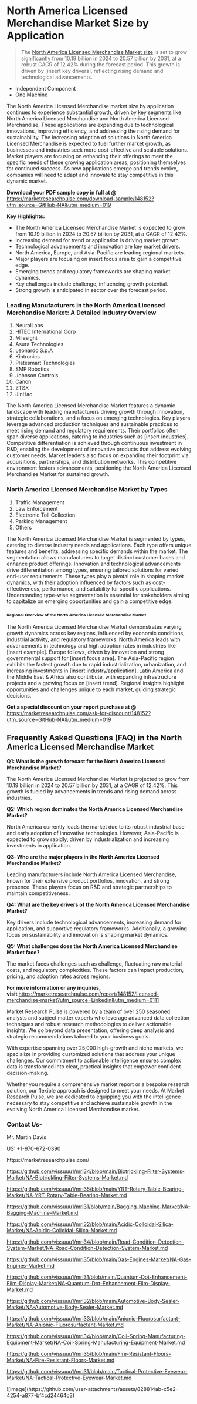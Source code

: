 <h1>North America Licensed Merchandise Market&nbsp;Size by Application</h1><blockquote><p>The <a href="https://marketresearchpulse.com/download-sample/148152?utm_source=GitHub-NA&amp;utm_medium=019">North America Licensed Merchandise Market size</a> is set to grow significantly from 10.19 billion in 2024 to 20.57 billion by 2031, at a robust CAGR of 12.42% during the forecast period. This growth is driven by [insert key drivers], reflecting rising demand and technological advancements.</p></blockquote><ul><li>Independent Component<li> One Machine</li></ul><p>The North America Licensed Merchandise market size by application continues to experience substantial growth, driven by key segments like North America Licensed Merchandise and North America Licensed Merchandise. These applications are expanding due to technological innovations, improving efficiency, and addressing the rising demand for sustainability. The increasing adoption of solutions in North America Licensed Merchandise is expected to fuel further market growth, as businesses and industries seek more cost-effective and scalable solutions. Market players are focusing on enhancing their offerings to meet the specific needs of these growing application areas, positioning themselves for continued success. As new applications emerge and trends evolve, companies will need to adapt and innovate to stay competitive in this dynamic market.</p><p><strong>Download your PDF sample copy in full at @ </strong><a href="https://marketresearchpulse.com/download-sample/148152?utm_source=GitHub-NA&amp;utm_medium=019">https://marketresearchpulse.com/download-sample/148152?utm_source=GitHub-NA&amp;utm_medium=019</a></p><p><strong>Key Highlights: </strong></p><ul><li>The North America Licensed Merchandise Market is expected to grow from 10.19 billion in 2024 to 20.57 billion by 2031, at a CAGR of 12.42%.</li><li>Increasing demand for trend or application is driving market growth.</li><li>Technological advancements and innovation are key market drivers.</li><li>North America, Europe, and Asia-Pacific are leading regional markets.</li><li>Major players are focusing on insert focus area to gain a competitive edge.</li><li>Emerging trends and regulatory frameworks are shaping market dynamics.</li><li>Key challenges include challenge, influencing growth potential.</li><li>Strong growth is anticipated in sector over the forecast period.</li></ul><h3>Leading Manufacturers in the North America Licensed Merchandise Market: A Detailed Industry Overview</h3><ol><li>NeuralLabs</li><li>HITEC International Corp</li><li>Milesight</li><li>Asura Technologies</li><li>Leonardo S.p.A</li><li>Kintronics</li><li>Platesmart Technologies</li><li>SMP Robotics</li><li>Johnson Controls</li><li>Canon</li><li>ZTSX</li><li>JinHao</li></ol><div class="flex max-w-full flex-col flex-grow"><div class="min-h-8 text-message flex w-full flex-col items-end gap-2 whitespace-normal break-words [.text-message+&amp;]:mt-5" dir="auto" data-message-author-role="assistant" data-message-id="fd8432e4-4910-450d-b182-61b7bfb0a01f" data-message-model-slug="gpt-4o"><div class="flex w-full flex-col gap-1 empty:hidden first:pt-[3px]"><div class="markdown prose w-full break-words dark:prose-invert light"><p>The North America Licensed Merchandise Market features a dynamic landscape with leading manufacturers driving growth through innovation, strategic collaborations, and a focus on emerging technologies. Key players leverage advanced production techniques and sustainable practices to meet rising demand and regulatory requirements. Their portfolios often span diverse applications, catering to industries such as [insert industries]. Competitive differentiation is achieved through continuous investment in R&amp;D, enabling the development of innovative products that address evolving customer needs. Market leaders also focus on expanding their footprint via acquisitions, partnerships, and distribution networks. This competitive environment fosters advancements, positioning the North America Licensed Merchandise Market for sustained growth.</p></div></div></div></div><h3>North America Licensed Merchandise Market by Types</h3><ol><li>Traffic Management<li> Law Enforcement<li> Electronic Toll Collection<li> Parking Management<li> Others</li></ol><div class="flex max-w-full flex-col flex-grow"><div class="min-h-8 text-message flex w-full flex-col items-end gap-2 whitespace-normal break-words [.text-message+&amp;]:mt-5" dir="auto" data-message-author-role="assistant" data-message-id="084470be-0bb7-4664-bddf-5156b4f41249" data-message-model-slug="gpt-4o-mini"><div class="flex w-full flex-col gap-1 empty:hidden first:pt-[3px]"><div class="markdown prose w-full break-words dark:prose-invert light"><p>The North America Licensed Merchandise Market is segmented by types, catering to diverse industry needs and applications. Each type offers unique features and benefits, addressing specific demands within the market. The segmentation allows manufacturers to target distinct customer bases and enhance product offerings. Innovation and technological advancements drive differentiation among types, ensuring tailored solutions for varied end-user requirements. These types play a pivotal role in shaping market dynamics, with their adoption influenced by factors such as cost-effectiveness, performance, and suitability for specific applications. Understanding type-wise segmentation is essential for stakeholders aiming to capitalize on emerging opportunities and gain a competitive edge.</p></div></div></div></div><h3><span style="font-size: 11px;">Regional Overview of the North America Licensed Merchandise Market</span></h3><div class="flex max-w-full flex-col flex-grow"><div class="min-h-8 text-message flex w-full flex-col items-end gap-2 whitespace-normal break-words [.text-message+&amp;]:mt-5" dir="auto" data-message-author-role="assistant" data-message-id="e9038762-ce64-4e30-91c9-9bd413514231" data-message-model-slug="gpt-4o-mini"><div class="flex w-full flex-col gap-1 empty:hidden first:pt-[3px]"><div class="markdown prose w-full break-words dark:prose-invert light"><p>The North America Licensed Merchandise Market demonstrates varying growth dynamics across key regions, influenced by economic conditions, industrial activity, and regulatory frameworks. North America leads with advancements in technology and high adoption rates in industries like [insert example]. Europe follows, driven by innovation and strong governmental support for [insert focus area]. The Asia-Pacific region exhibits the fastest growth due to rapid industrialization, urbanization, and increasing investments in [insert industry/application]. Latin America and the Middle East &amp; Africa also contribute, with expanding infrastructure projects and a growing focus on [insert trend]. Regional insights highlight opportunities and challenges unique to each market, guiding strategic decisions.</p></div></div></div></div><p><strong>Get a special discount on your report purchase at @ </strong><a href="https://marketresearchpulse.com/ask-for-discount/148152?utm_source=GitHub-NA&amp;utm_medium=019">https://marketresearchpulse.com/ask-for-discount/148152?utm_source=GitHub-NA&amp;utm_medium=019</a></p><h2>Frequently Asked Questions (FAQ) in the North America Licensed Merchandise Market</h2><p><strong>Q1: What is the growth forecast for the North America Licensed Merchandise Market?</strong></p><p>The North America Licensed Merchandise Market is projected to grow from 10.19 billion in 2024 to 20.57 billion by 2031, at a CAGR of 12.42%. This growth is fueled by advancements in trends and rising demand across industries.</p><p><strong>Q2: Which region dominates the North America Licensed Merchandise Market?</strong></p><p>North America currently leads the market due to its robust industrial base and early adoption of innovative technologies. However, Asia-Pacific is expected to grow rapidly, driven by industrialization and increasing investments in application.</p><p><strong>Q3: Who are the major players in the North America Licensed Merchandise Market?</strong></p><p>Leading manufacturers include North America Licensed Merchandise, known for their extensive product portfolios, innovation, and strong presence. These players focus on R&amp;D and strategic partnerships to maintain competitiveness.</p><p><strong>Q4: What are the key drivers of the North America Licensed Merchandise Market?</strong></p><p>Key drivers include technological advancements, increasing demand for application, and supportive regulatory frameworks. Additionally, a growing focus on sustainability and innovation is shaping market dynamics.</p><p><strong>Q5: What challenges does the North America Licensed Merchandise Market face?</strong></p><p>The market faces challenges such as challenge, fluctuating raw material costs, and regulatory complexities. These factors can impact production, pricing, and adoption rates across regions.</p><p><strong>For more information or any inquiries, visit&nbsp;</strong><a href="https://marketresearchpulse.com/report/148152/licensed-merchandise-market?utm_source=Linkedin&utm_medium=0111">https://marketresearchpulse.com/report/148152/licensed-merchandise-market?utm_source=Linkedin&utm_medium=0111</a></p><p>Market Research Pulse is powered by a team of over 250 seasoned analysts and subject matter experts who leverage advanced data collection techniques and robust research methodologies to deliver actionable insights. We go beyond data presentation, offering deep analysis and strategic recommendations tailored to your business goals.</p><p>With expertise spanning over 25,000 high-growth and niche markets, we specialize in providing customized solutions that address your unique challenges. Our commitment to actionable intelligence ensures complex data is transformed into clear, practical insights that empower confident decision-making.</p><p>Whether you require a comprehensive market report or a bespoke research solution, our flexible approach is designed to meet your needs. At Market Research Pulse, we are dedicated to equipping you with the intelligence necessary to stay competitive and achieve sustainable growth in the evolving North America Licensed Merchandise market.</p><h3><strong>Contact Us-</strong></h3><p>Mr. Martin Davis</p><p>US: +1-970-672-0390</p><p>https://marketresearchpulse.com/</p><p><a href="https://github.com/vissuuu1/mri34/blob/main/Biotrickling-Filter-Systems-Market/NA-Biotrickling-Filter-Systems-Market.md">https://github.com/vissuuu1/mri34/blob/main/Biotrickling-Filter-Systems-Market/NA-Biotrickling-Filter-Systems-Market.md</a></p><p><a href="https://github.com/vissuuu1/mri35/blob/main/YRT-Rotary-Table-Bearing-Market/NA-YRT-Rotary-Table-Bearing-Market.md">https://github.com/vissuuu1/mri35/blob/main/YRT-Rotary-Table-Bearing-Market/NA-YRT-Rotary-Table-Bearing-Market.md</a></p><p><a href="https://github.com/vissuuu1/mri31/blob/main/Bagging-Machine-Market/NA-Bagging-Machine-Market.md">https://github.com/vissuuu1/mri31/blob/main/Bagging-Machine-Market/NA-Bagging-Machine-Market.md</a></p><p><a href="https://github.com/vissuuu1/mri32/blob/main/Acidic-Colloidal-Silica-Market/NA-Acidic-Colloidal-Silica-Market.md">https://github.com/vissuuu1/mri32/blob/main/Acidic-Colloidal-Silica-Market/NA-Acidic-Colloidal-Silica-Market.md</a></p><p><a href="https://github.com/vissuuu1/mri34/blob/main/Road-Condition-Detection-System-Market/NA-Road-Condition-Detection-System-Market.md">https://github.com/vissuuu1/mri34/blob/main/Road-Condition-Detection-System-Market/NA-Road-Condition-Detection-System-Market.md</a></p><p><a href="https://github.com/vissuuu1/mri35/blob/main/Gas-Engines-Market/NA-Gas-Engines-Market.md">https://github.com/vissuuu1/mri35/blob/main/Gas-Engines-Market/NA-Gas-Engines-Market.md</a></p><p><a href="https://github.com/vissuuu1/mri31/blob/main/Quantum-Dot-Enhancement-Film-Display-Market/NA-Quantum-Dot-Enhancement-Film-Display-Market.md">https://github.com/vissuuu1/mri31/blob/main/Quantum-Dot-Enhancement-Film-Display-Market/NA-Quantum-Dot-Enhancement-Film-Display-Market.md</a></p><p><a href="https://github.com/vissuuu1/mri32/blob/main/Automotive-Body-Sealer-Market/NA-Automotive-Body-Sealer-Market.md">https://github.com/vissuuu1/mri32/blob/main/Automotive-Body-Sealer-Market/NA-Automotive-Body-Sealer-Market.md</a></p><p><a href="https://github.com/vissuuu1/mri33/blob/main/Anionic-Fluorosurfactant-Market/NA-Anionic-Fluorosurfactant-Market.md">https://github.com/vissuuu1/mri33/blob/main/Anionic-Fluorosurfactant-Market/NA-Anionic-Fluorosurfactant-Market.md</a></p><p><a href="https://github.com/vissuuu1/mri34/blob/main/Coil-Spring-Manufacturing-Equipment-Market/NA-Coil-Spring-Manufacturing-Equipment-Market.md">https://github.com/vissuuu1/mri34/blob/main/Coil-Spring-Manufacturing-Equipment-Market/NA-Coil-Spring-Manufacturing-Equipment-Market.md</a></p><p><a href="https://github.com/vissuuu1/mri35/blob/main/Fire-Resistant-Floors-Market/NA-Fire-Resistant-Floors-Market.md">https://github.com/vissuuu1/mri35/blob/main/Fire-Resistant-Floors-Market/NA-Fire-Resistant-Floors-Market.md</a></p><p><a href="https://github.com/vissuuu1/mri31/blob/main/Tactical-Protective-Eyewear-Market/NA-Tactical-Protective-Eyewear-Market.md">https://github.com/vissuuu1/mri31/blob/main/Tactical-Protective-Eyewear-Market/NA-Tactical-Protective-Eyewear-Market.md</a></p>
![image](https://github.com/user-attachments/assets/828814ab-c5e2-4254-a877-bf4cd24464c3)
